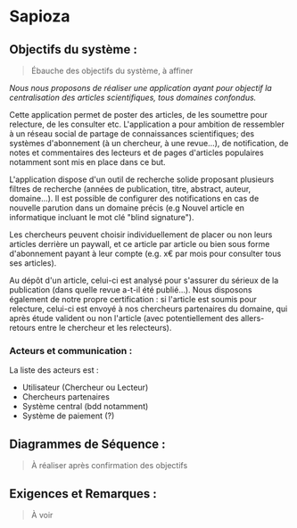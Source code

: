 # Sapioza

## Objectifs du système :

> Ébauche des objectifs du système, à affiner

*Nous nous proposons de réaliser une application ayant pour objectif la centralisation des articles scientifiques, tous domaines confondus.* 

Cette application permet de poster des articles, de les soumettre pour relecture, de les consulter etc. 
L'application a pour ambition de ressembler à un réseau social de partage de connaissances scientifiques; des systèmes d'abonnement (à un chercheur, à une revue...), de notification, de notes et commentaires des lecteurs et de pages d'articles populaires notamment sont mis en place dans ce but.

L'application dispose d'un outil de recherche solide proposant plusieurs filtres de recherche (années de publication, titre, abstract, auteur, domaine...).
Il est possible de configurer des notifications en cas de nouvelle parution dans un domaine précis (e.g Nouvel article en informatique incluant le mot clé "blind signature").

Les chercheurs peuvent choisir individuellement de placer ou non leurs articles derrière un paywall, et ce article par article ou bien sous forme d'abonnement payant à leur compte (e.g. x€ par mois pour consulter tous ses articles).

Au dépôt d'un article, celui-ci est analysé pour s'assurer du sérieux de la publication (dans quelle revue a-t-il été publié...).
Nous disposons également de notre propre certification : si l'article est soumis pour relecture, celui-ci est envoyé à nos chercheurs partenaires du domaine, qui après étude valident ou non l'article (avec potentiellement des allers-retours entre le chercheur et les relecteurs).

### Acteurs et communication :

La liste des acteurs est : 
- Utilisateur (Chercheur ou Lecteur)
- Chercheurs partenaires
- Système central (bdd notamment)
- Système de paiement (?)

## Diagrammes de Séquence :

> À réaliser après confirmation des objectifs  

## Exigences et Remarques : 

> À voir

